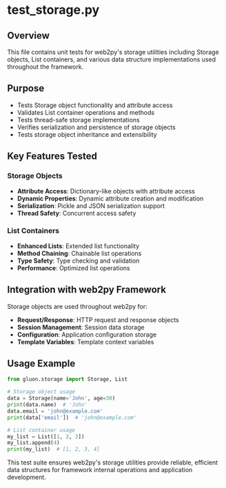 # test_storage.py

## Overview
This file contains unit tests for web2py's storage utilities including Storage objects, List containers, and various data structure implementations used throughout the framework.

## Purpose
- Tests Storage object functionality and attribute access
- Validates List container operations and methods
- Tests thread-safe storage implementations
- Verifies serialization and persistence of storage objects
- Tests storage object inheritance and extensibility

## Key Features Tested

### Storage Objects
- **Attribute Access**: Dictionary-like objects with attribute access
- **Dynamic Properties**: Dynamic attribute creation and modification
- **Serialization**: Pickle and JSON serialization support
- **Thread Safety**: Concurrent access safety

### List Containers
- **Enhanced Lists**: Extended list functionality
- **Method Chaining**: Chainable list operations
- **Type Safety**: Type checking and validation
- **Performance**: Optimized list operations

## Integration with web2py Framework
Storage objects are used throughout web2py for:
- **Request/Response**: HTTP request and response objects
- **Session Management**: Session data storage
- **Configuration**: Application configuration storage
- **Template Variables**: Template context variables

## Usage Example
```python
from gluon.storage import Storage, List

# Storage object usage
data = Storage(name='John', age=30)
print(data.name)  # 'John'
data.email = 'john@example.com'
print(data['email'])  # 'john@example.com'

# List container usage
my_list = List([1, 2, 3])
my_list.append(4)
print(my_list)  # [1, 2, 3, 4]
```

This test suite ensures web2py's storage utilities provide reliable, efficient data structures for framework internal operations and application development.